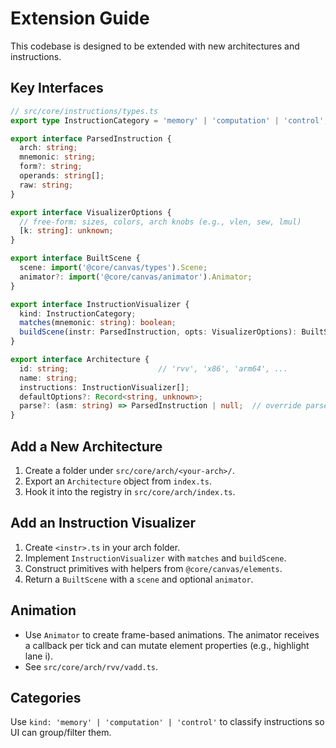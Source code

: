 # Extension Guide

This codebase is designed to be extended with new architectures and instructions.

## Key Interfaces

```ts
// src/core/instructions/types.ts
export type InstructionCategory = 'memory' | 'computation' | 'control';

export interface ParsedInstruction {
  arch: string;
  mnemonic: string;
  form?: string;
  operands: string[];
  raw: string;
}

export interface VisualizerOptions {
  // free-form: sizes, colors, arch knobs (e.g., vlen, sew, lmul)
  [k: string]: unknown;
}

export interface BuiltScene {
  scene: import('@core/canvas/types').Scene;
  animator?: import('@core/canvas/animator').Animator;
}

export interface InstructionVisualizer {
  kind: InstructionCategory;
  matches(mnemonic: string): boolean;
  buildScene(instr: ParsedInstruction, opts: VisualizerOptions): BuiltScene;
}

export interface Architecture {
  id: string;                    // 'rvv', 'x86', 'arm64', ...
  name: string;
  instructions: InstructionVisualizer[];
  defaultOptions?: Record<string, unknown>;
  parse?: (asm: string) => ParsedInstruction | null;  // override parser per-arch if needed
}
```

## Add a New Architecture

1. Create a folder under `src/core/arch/<your-arch>/`.
2. Export an `Architecture` object from `index.ts`.
3. Hook it into the registry in `src/core/arch/index.ts`.

## Add an Instruction Visualizer

1. Create `<instr>.ts` in your arch folder.
2. Implement `InstructionVisualizer` with `matches` and `buildScene`.
3. Construct primitives with helpers from `@core/canvas/elements`.
4. Return a `BuiltScene` with a `scene` and optional `animator`.

## Animation

- Use `Animator` to create frame-based animations. The animator receives a callback per tick and can mutate element properties (e.g., highlight lane i).
- See `src/core/arch/rvv/vadd.ts`.

## Categories

Use `kind: 'memory' | 'computation' | 'control'` to classify instructions so UI can group/filter them.
